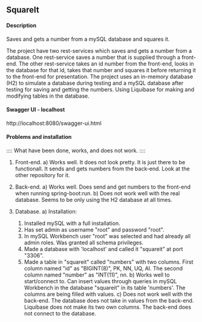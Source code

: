 ## SquareIt


#### Description

Saves and gets a number from a mySQL database and squares it.

The project have two rest-services which saves and gets a number from
a database. One rest-service saves a number that is supplied
through a front-end. The other rest-service takes an id number from the
front-end, looks in the database for that id, takes that number and
squares it before returning it to the front-end for presentation. 
The project uses an in-memory database (H2) to simulate a database 
during testing and a mySQL database after testing for saving and getting
the numbers. Using Liquibase for making and modifying tables in the 
database.


#### Swagger UI - localhost

http://localhost:8080/swagger-ui.html


#### Problems and installation

:::: What have been done, works, and does not work. ::::

1. Front-end.
  a) Works well. It does not look pretty. It is just there to 
  be functionall. It sends and gets numbers from the back-end. 
  Look at the other repository for it.
  
2. Back-end.
  a) Works well. Does send and get numbers to the front-end 
  when running spring-boot:run.
  b) Does not work well with the real database. Seems to be 
  only using the H2 database at all times.
  
3. Database.
  a) Installation:
    1. Installed mySQL with a full installation.
    2. Has set admin as username "root" and password "root".
    3. In mySQL Workbench user "root" was selected and had
    already all admin roles. Was granted all schema privileges.
    4. Made a database with 'localhost' and called it "squareit"
    at port "3306".
    5. Made a table in "squareit" called "numbers" with two
    columns. First column named "id" as "BIGINT(8)", PK, NN,
    UQ, AI. The second column named "number" as "INT(11)", nn.
  b) Works well to start/connect to. Can insert values through 
  queries in mySQL Workbench in the database "squareit" in its 
  table 'numbers'. The columns are being filled with values.
  c) Does not work well with the back-end. The database does 
  not take in values from the back-end. Liquibase does not make
  its two own columns. The back-end does not connect to the 
  database.
